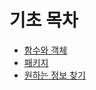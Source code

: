 # 기초 목차
- [함수와 객체](https://github.com/googolhkl/TIL/tree/master/R/basic/functionAndObject.md)
- [패키지](https://github.com/googolhkl/TIL/tree/master/R/basic/package.md)
- [원하는 정보 찾기](https://github.com/googolhkl/TIL/tree/master/R/basic/information.md)

